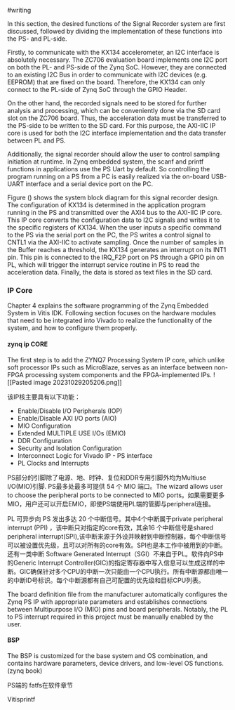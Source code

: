 #writing 

 
In this section, the desired functions of the Signal Recorder system are first discussed, followed by dividing the implementation of these functions into the PS- and PL-side. 

Firstly, to communicate with the KX134 accelerometer, an I2C interface is absolutely necessary. The ZC706 evaluation board implements one I2C port on both the PL- and PS-side of the Zynq SoC. However, they are connected to an existing I2C Bus in order to communicate with I2C devices (e.g. EEPROM) that are fixed on the board. Therefore, the KX134 can only connect to the PL-side of Zynq SoC through the GPIO Header. 

On the other hand, the recorded signals need to be stored for further analysis and processing, which can be conveniently done via the SD card slot on the ZC706 board. Thus, the acceleration data must be transferred to the PS-side to be written to the SD card. For this purpose, the AXI-IIC IP core is used for both the I2C interface implementation and the data transfer between PL and PS. 

Additionally, the signal recorder should allow the user to control sampling initiation at runtime. In Zynq embedded system, the scanf and printf functions in applications use the PS Uart by default. So controlling the program running on a PS from a PC is easily realized via the on-board USB-UART interface and a serial device port on the PC. 

Figure () shows the system block diagram for this signal recorder design. The configuration of KX134 is determined in the application program running in the PS and transmitted over the AXI4 bus to the AXI-IIC IP core. This IP core converts the configuration data to I2C signals and writes it to the specific registers of KX134. When the user inputs a specific command to the PS via the serial port on the PC, the PS writes a control signal to CNTL1 via the AXI-IIC to activate sampling. Once the number of samples in the Buffer reaches a threshold, the KX134 generates an interrupt on its INT1 pin. This pin is connected to the IRQ_F2P port on PS through a GPIO pin on PL, which will trigger the interrupt service routine in PS to read the acceleration data. Finally, the data is stored as text files in the SD card. 

### IP Core
Chapter 4 explains the software programming of the Zynq Embedded System in Vitis IDK. Following section focuses on the hardware modules that need to be integrated into Vivado to realize the functionality of the system, and how to configure them properly.

#### zynq ip CORE 
 
 The first step is to add the ZYNQ7 Processing System IP core, which unlike soft processor IPs such as MicroBlaze, serves as an interface between non-FPGA processing system components and the FPGA-implemented IPs. 
![[Pasted image 20231029205206.png]]
 
 该IP核主要具有以下功能：
 - Enable/Disable I/O Peripherals (IOP)
- Enable/Disable AXI I/O ports (AIO)
- MIO Configuration
- Extended MULTIPLE USE I/Os (EMIO)
- DDR Configuration
- Security and Isolation Configuration  
- Interconnect Logic for Vivado IP - PS interface
- PL Clocks and Interrupts

PS部分的引脚除了电源、地、时钟、复位和DDR专用引脚外均为Multiuse I/O(MIO)引脚. PS最多处最多可提供 54 个 MIO 端口。The wizard allows user to choose the peripheral ports to be connected to MIO ports。如果需要更多MIO，用户还可以开启EMIO，即使PS端使用PL端的管脚与peripheral连接。

PL 可异步向 PS 发出多达 20 个中断信号。其中4个中断属于private peripheral interrupt (PPI) ，该中断只对指定的core有效，其余16 个中断信号是shared peripheral interrupt(SPI),该中断来源于外设并映射到中断控制器，每个中断信号可以被设置优先级，且可以对所有的core有效。SPI也是本工作中被用到的中断。还有一类中断 Software Generated Interrupt（SGI）不来自于PL。软件向PS中的Generic Interrupt Controller(GIC)的指定寄存器中写入信息可以生成这样的中断。GIC确保针对多个CPU的中断一次只能由一个CPU执行。所有中断源都由唯一的中断ID号标识。每个中断源都有自己可配置的优先级和目标CPU列表。

The board definition file from the manufacturer automatically configures the Zynq PS IP with appropriate parameters and establishes connections between Multipurpose I/O (MIO) pins and board peripherals. Notably, the PL to PS interrupt required in this project must be manually enabled by the user. 


#### BSP 
 
The BSP is customized for the base system and OS combination, and contains hardware parameters, device drivers, and low-level OS functions. (zynq book)
 
PS端的
fatfs在软件章节

Vitisprintf